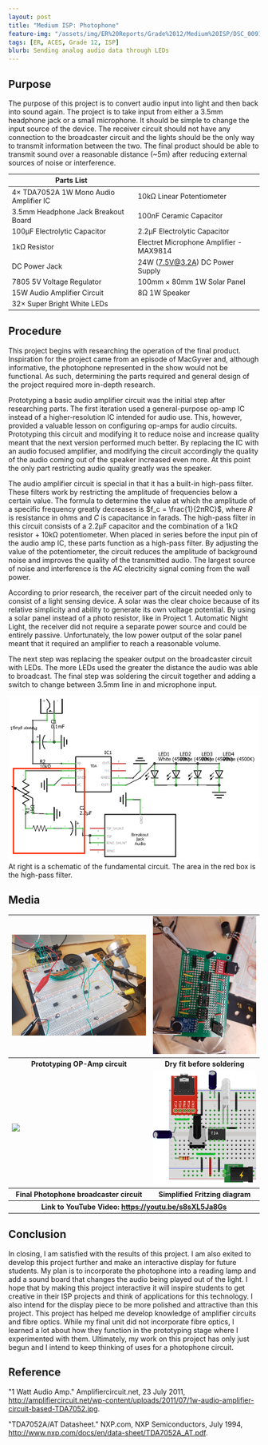 ```yaml
---
layout: post
title: "Medium ISP: Photophone"
feature-img: "/assets/img/ER%20Reports/Grade%2012/Medium%20ISP/DSC_0091.jpg"
tags: [ER, ACES, Grade 12, ISP]
blurb: Sending analog audio data through LEDs
---
```

Purpose
-------
The purpose of this project is to convert audio input into light and then back into sound again. The project is to take input from either a 3.5mm headphone jack or a small microphone. It should be simple to change the input source of the device. The receiver circuit should not have any connection to the broadcaster circuit and the lights should be the only way to transmit information between the two. The final product should be able to transmit sound over a reasonable distance (~5m) after reducing external sources of noise or interference.

Parts List||
----------|-|
4× TDA7052A 1W Mono Audio Amplifier IC|10kΩ Linear Potentiometer|
3.5mm Headphone Jack Breakout Board|100nF Ceramic Capacitor|
100µF Electrolytic Capacitor|2.2µF Electrolytic Capacitor|
1kΩ Resistor|Electret Microphone Amplifier - MAX9814|
DC Power Jack|24W (7.5V@3.2A) DC Power Supply|
7805 5V Voltage Regulator|100mm × 80mm 1W Solar Panel|
15W Audio Amplifier Circuit|8Ω 1W Speaker|
32× Super Bright White LEDs||


Procedure
---------
This project begins with researching the operation of the final product. Inspiration for the project came from an episode of MacGyver and, although informative, the photophone represented in the show would not be functional. As such, determining the parts required and general design of the project required more in-depth research.

Prototyping a basic audio amplifier circuit was the initial step after researching parts. The first iteration used a general-purpose op-amp IC instead of a higher-resolution IC intended for audio use. This, however, provided a valuable lesson on configuring op-amps for audio circuits. Prototyping this circuit  and modifying it to reduce noise and increase quality meant that the next version performed much better. By replacing the IC with an audio focused amplifier, and modifying the circuit accordingly the quality of the audio coming out of the speaker increased even more. At this point the only part restricting audio quality greatly was the speaker.

The audio amplifier circuit is special in that it has a built-in high-pass filter. These filters work by restricting the amplitude of frequencies below a certain value. The formula to determine the value at which the amplitude of a specific frequency greatly decreases is $f_c = \frac{1}{2πRC}$, where $R$ is resistance in ohms and $C$ is capacitance in farads. The high-pass filter in this circuit consists of a 2.2µF capacitor and the combination of a 1kΩ resistor + 10kΩ potentiometer. When placed in series before the input pin of the audio amp IC, these parts function as a high-pass filter. By adjusting the value of the potentiometer, the circuit reduces the amplitude of background noise and improves the quality of the transmitted audio. The largest source of noise and interference is the AC electricity signal coming from the wall power. 

According to prior research, the receiver part of the circuit needed only to consist of a light sensing device. A solar was the clear choice because of its relative simplicity and ability to generate its own voltage potential. By using a solar panel instead of a photo resistor, like in Project 1. Automatic Night Light, the receiver did not require a separate power source and could be entirely passive. Unfortunately, the low power output of the solar panel meant that it required an amplifier to reach a reasonable volume.

The next step was replacing the speaker output on the broadcaster circuit with LEDs. The more LEDs used the greater the distance the audio was able to broadcast. The final step was soldering the circuit together and adding a switch to change between 3.5mm line in and microphone input.

<img style="float: right;" src="/assets/img/ER%20Reports/Grade%2012/Medium%20ISP/medISP2018_schem.png">

At right is a schematic of the fundamental circuit. The area in the red box is the high-pass filter.


Media
-----
<table>
  <tr>
    <td>
      <img src="/assets/img/ER%20Reports/Grade%2012/Medium%20ISP/20180206_091131.jpg">
    </td>
    <td>
      <img src="/assets/img/ER%20Reports/Grade%2012//Medium%20ISP/20180306_141154.jpg">
    </td>
  </tr>
  <tr>
    <th>Prototyping OP-Amp circuit</th>
    <th>Dry fit before soldering</th>
  </tr>
  <tr>
    <td>
      <img src="/assets/img/ER%20Reports/Grade%2012/Medium%20ISP/DSC_0092.jpg">
    </td>
    <td>
      <img src="/assets/img/ER%20Reports/Grade%2012/Medium%20ISP/medISP2018_bb.png">
    </td>
  </tr>
  <tr>
    <th>Final Photophone broadcaster circuit</th>
    <th>Simplified Fritzing diagram</th>
  </tr>
  <tr>
    <th colspan="2">Link to YouTube Video: <a href="https://youtu.be/s8sXL5Ja8Gs">https://youtu.be/s8sXL5Ja8Gs</a></th>
  </tr>
</table>

Conclusion
-----
In closing, I am satisfied with the results of this project. I am also exited to develop this project further and make an interactive display for future students. My plan is to incorporate the photophone into a reading lamp and add a sound board that changes the audio being played out of the light. I hope that by making this project interactive it will inspire students to get creative in their ISP projects and think of applications for this technology. I also intend for the display piece to be more polished and attractive than this project. This project has helped me develop knowledge of amplifier circuits and fibre optics. While my final unit did not incorporate fibre optics, I learned a lot about how they function in the prototyping stage where I experimented with them. Ultimately, my work on this project has only just begun and I intend to keep thinking of uses for a photophone circuit. 

Reference
-----
"1 Watt Audio Amp." Amplifiercircuit.net, 23 July 2011, <http://amplifiercircuit.net/wp-content/uploads/2011/07/1w-audio-amplifier-circuit-based-TDA7052.jpg>.

"TDA7052A/AT Datasheet." NXP.com, NXP Semiconductors, July 1994, <http://www.nxp.com/docs/en/data-sheet/TDA7052A_AT.pdf>.
